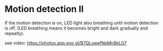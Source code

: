 # Motion detection II

If the motion detection is on, LED light also breathing until motion detection is off.
(LED breathing means it becomes bright and dark gradually and repeatly).

see video: https://photos.app.goo.gl/B7QLswefNeMn8kLG7